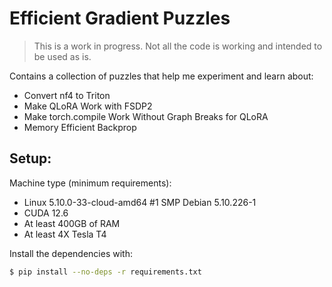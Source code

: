 # Efficient Gradient Puzzles

> This is a work in progress. Not all the code is working and intended to be used as is.

Contains a collection of puzzles that help me experiment and learn about:
* Convert nf4 to Triton
* Make QLoRA Work with FSDP2
* Make torch.compile Work Without Graph Breaks for QLoRA
* Memory Efficient Backprop


## Setup:

Machine type (minimum requirements):
* Linux 5.10.0-33-cloud-amd64 #1 SMP Debian 5.10.226-1
* CUDA 12.6
* At least 400GB of RAM
* At least 4X Tesla T4

Install the dependencies with:
```bash
$ pip install --no-deps -r requirements.txt
```


